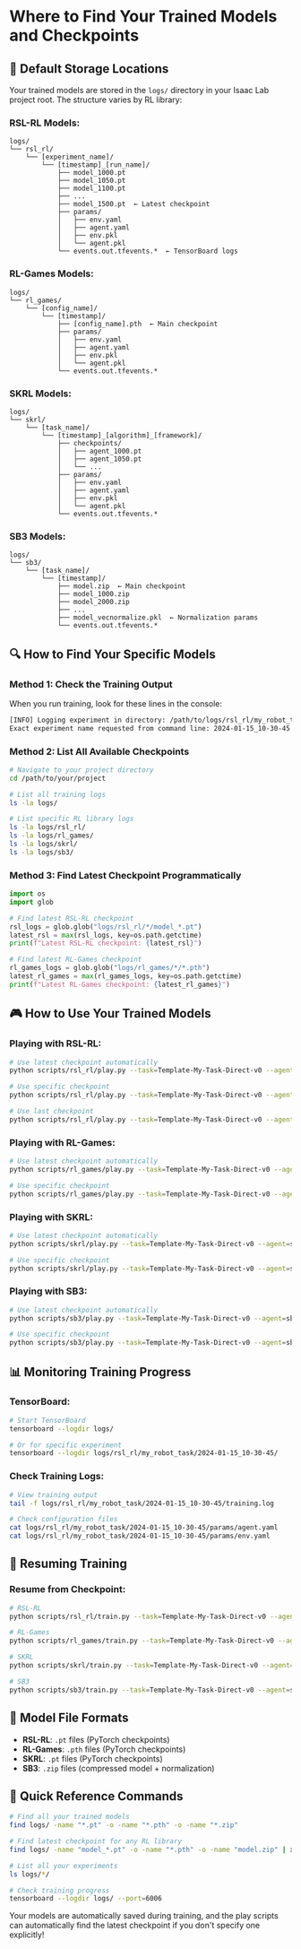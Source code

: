 
# Where to Find Your Trained Models and Checkpoints

## 📁 **Default Storage Locations**

Your trained models are stored in the `logs/` directory in your Isaac Lab project root. The structure varies by RL library:

### **RSL-RL Models:**
```
logs/
└── rsl_rl/
    └── [experiment_name]/
        └── [timestamp]_[run_name]/
            ├── model_1000.pt
            ├── model_1050.pt
            ├── model_1100.pt
            ├── ...
            ├── model_1500.pt  ← Latest checkpoint
            ├── params/
            │   ├── env.yaml
            │   ├── agent.yaml
            │   ├── env.pkl
            │   └── agent.pkl
            └── events.out.tfevents.*  ← TensorBoard logs
```

### **RL-Games Models:**
```
logs/
└── rl_games/
    └── [config_name]/
        └── [timestamp]/
            ├── [config_name].pth  ← Main checkpoint
            ├── params/
            │   ├── env.yaml
            │   ├── agent.yaml
            │   ├── env.pkl
            │   └── agent.pkl
            └── events.out.tfevents.*
```

### **SKRL Models:**
```
logs/
└── skrl/
    └── [task_name]/
        └── [timestamp]_[algorithm]_[framework]/
            ├── checkpoints/
            │   ├── agent_1000.pt
            │   ├── agent_1050.pt
            │   └── ...
            ├── params/
            │   ├── env.yaml
            │   ├── agent.yaml
            │   ├── env.pkl
            │   └── agent.pkl
            └── events.out.tfevents.*
```

### **SB3 Models:**
```
logs/
└── sb3/
    └── [task_name]/
        └── [timestamp]/
            ├── model.zip  ← Main checkpoint
            ├── model_1000.zip
            ├── model_2000.zip
            ├── ...
            ├── model_vecnormalize.pkl  ← Normalization params
            └── events.out.tfevents.*
```

## 🔍 **How to Find Your Specific Models**

### **Method 1: Check the Training Output**
When you run training, look for these lines in the console:
```bash
[INFO] Logging experiment in directory: /path/to/logs/rsl_rl/my_robot_task
Exact experiment name requested from command line: 2024-01-15_10-30-45
```

### **Method 2: List All Available Checkpoints**
```bash
# Navigate to your project directory
cd /path/to/your/project

# List all training logs
ls -la logs/

# List specific RL library logs
ls -la logs/rsl_rl/
ls -la logs/rl_games/
ls -la logs/skrl/
ls -la logs/sb3/
```

### **Method 3: Find Latest Checkpoint Programmatically**
```python
import os
import glob

# Find latest RSL-RL checkpoint
rsl_logs = glob.glob("logs/rsl_rl/*/model_*.pt")
latest_rsl = max(rsl_logs, key=os.path.getctime)
print(f"Latest RSL-RL checkpoint: {latest_rsl}")

# Find latest RL-Games checkpoint
rl_games_logs = glob.glob("logs/rl_games/*/*.pth")
latest_rl_games = max(rl_games_logs, key=os.path.getctime)
print(f"Latest RL-Games checkpoint: {latest_rl_games}")
```

## 🎮 **How to Use Your Trained Models**

### **Playing with RSL-RL:**
```bash
# Use latest checkpoint automatically
python scripts/rsl_rl/play.py --task=Template-My-Task-Direct-v0 --agent=rsl_rl_ppo_cfg

# Use specific checkpoint
python scripts/rsl_rl/play.py --task=Template-My-Task-Direct-v0 --agent=rsl_rl_ppo_cfg --checkpoint=logs/rsl_rl/my_robot_task/2024-01-15_10-30-45/model_1500.pt

# Use last checkpoint
python scripts/rsl_rl/play.py --task=Template-My-Task-Direct-v0 --agent=rsl_rl_ppo_cfg --load_checkpoint=-1
```

### **Playing with RL-Games:**
```bash
# Use latest checkpoint automatically
python scripts/rl_games/play.py --task=Template-My-Task-Direct-v0 --agent=rl_games_ppo_cfg

# Use specific checkpoint
python scripts/rl_games/play.py --task=Template-My-Task-Direct-v0 --agent=rl_games_ppo_cfg --checkpoint=logs/rl_games/my_config/2024-01-15_10-30-45/my_config.pth
```

### **Playing with SKRL:**
```bash
# Use latest checkpoint automatically
python scripts/skrl/play.py --task=Template-My-Task-Direct-v0 --agent=skrl_ppo_cfg

# Use specific checkpoint
python scripts/skrl/play.py --task=Template-My-Task-Direct-v0 --agent=skrl_ppo_cfg --checkpoint=logs/skrl/my_task/2024-01-15_10-30-45_ppo_torch/checkpoints/agent_1500.pt
```

### **Playing with SB3:**
```bash
# Use latest checkpoint automatically
python scripts/sb3/play.py --task=Template-My-Task-Direct-v0 --agent=sb3_ppo_cfg

# Use specific checkpoint
python scripts/sb3/play.py --task=Template-My-Task-Direct-v0 --agent=sb3_ppo_cfg --checkpoint=logs/sb3/my_task/2024-01-15_10-30-45/model.zip
```

## 📊 **Monitoring Training Progress**

### **TensorBoard:**
```bash
# Start TensorBoard
tensorboard --logdir logs/

# Or for specific experiment
tensorboard --logdir logs/rsl_rl/my_robot_task/2024-01-15_10-30-45/
```

### **Check Training Logs:**
```bash
# View training output
tail -f logs/rsl_rl/my_robot_task/2024-01-15_10-30-45/training.log

# Check configuration files
cat logs/rsl_rl/my_robot_task/2024-01-15_10-30-45/params/agent.yaml
cat logs/rsl_rl/my_robot_task/2024-01-15_10-30-45/params/env.yaml
```

## 🔄 **Resuming Training**

### **Resume from Checkpoint:**
```bash
# RSL-RL
python scripts/rsl_rl/train.py --task=Template-My-Task-Direct-v0 --agent=rsl_rl_ppo_cfg --resume --load_run=2024-01-15_10-30-45 --load_checkpoint=1500

# RL-Games
python scripts/rl_games/train.py --task=Template-My-Task-Direct-v0 --agent=rl_games_ppo_cfg --checkpoint=logs/rl_games/my_config/2024-01-15_10-30-45/my_config.pth

# SKRL
python scripts/skrl/train.py --task=Template-My-Task-Direct-v0 --agent=skrl_ppo_cfg --checkpoint=logs/skrl/my_task/2024-01-15_10-30-45_ppo_torch/checkpoints/agent_1500.pt

# SB3
python scripts/sb3/train.py --task=Template-My-Task-Direct-v0 --agent=sb3_ppo_cfg --checkpoint=logs/sb3/my_task/2024-01-15_10-30-45/model.zip
```

## 💾 **Model File Formats**

- **RSL-RL**: `.pt` files (PyTorch checkpoints)
- **RL-Games**: `.pth` files (PyTorch checkpoints)
- **SKRL**: `.pt` files (PyTorch checkpoints)
- **SB3**: `.zip` files (compressed model + normalization)

## 🎯 **Quick Reference Commands**

```bash
# Find all your trained models
find logs/ -name "*.pt" -o -name "*.pth" -o -name "*.zip"

# Find latest checkpoint for any RL library
find logs/ -name "model_*.pt" -o -name "*.pth" -o -name "model.zip" | xargs ls -lt | head -1

# List all your experiments
ls logs/*/

# Check training progress
tensorboard --logdir logs/ --port=6006
```

Your models are automatically saved during training, and the play scripts can automatically find the latest checkpoint if you don't specify one explicitly!